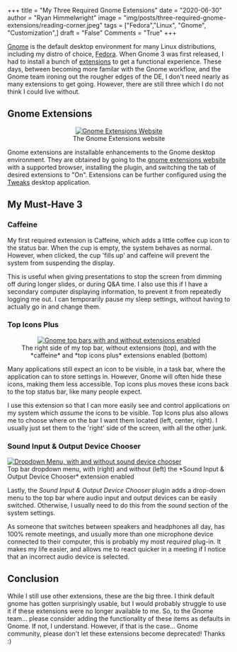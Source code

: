 +++
title   = "My Three Required Gnome Extensions"
date    = "2020-06-30"
author  = "Ryan Himmelwright"
image   = "img/posts/three-required-gnome-extensions/reading-corner.jpeg"
tags    = ["Fedora","Linux", "Gnome", "Customization",]
draft   = "False"
Comments = "True"
+++

[Gnome](https://www.gnome.org) is the default desktop environment for many
Linux distributions, including my distro of choice,
[Fedora](https://getfedora.org). When Gnome 3 was first released, I had to
install a bunch of [extensions](https://extensions.gnome.org) to get a
functional experience. These days, between becoming more familar with the Gnome
workflow, and the Gnome team ironing out the rougher edges of the DE, I don't
need nearly as many extensions to get going. However, there are still three
which I do not think I could live without.

<!--more-->

## Gnome Extensions

<center>
<a href="/img/posts/three-required-gnome-extensions/gnome-extensions.png">
<img alt="Gnome Extensions Website" src="/img/posts/three-required-gnome-extensions/gnome-extensions.png" style="max-width: 100%;"/></a>
<div class="caption">The Gnome Extensions website</div>
</center>

Gnome extensions are installable enhancements to the Gnome desktop environment.
They are obtained by going to the [gnome extensions
website](https://extensions.gnome.org) with a supported browser, installing the
plugin, and switching the tab of desired extensions to "On". Extensions can
be further configured using the
[Tweaks](https://wiki.gnome.org/action/show/Apps/Tweaks?action=show&redirect=Apps%2FGnomeTweakTool)
desktop application.

## My Must-Have 3


### Caffeine

My first required extension is Caffeine, which adds a little coffee cup icon to
the status bar. When the cup is empty, the system behaves as normal. However,
when clicked, the cup 'fills up' and caffeine will prevent the system from
suspending the display.

This is useful when giving presentations to stop the screen from dimming off
during longer slides, or during Q&A time. I also use this if I have a secondary
computer displaying information, to prevent it from repeatedly logging me out. I
can temporarily pause my sleep settings, without having to actually go
in and change them.

### Top Icons Plus
<center>
<a href="/img/posts/three-required-gnome-extensions/top-bars.png">
<img alt="Gnome top bars with and without extensions enabled" src="/img/posts/three-required-gnome-extensions/top-bars.png" style="max-width: 100%;"/></a>
<div class="caption">The right side of my top bar, without extensions (top),
and with the *caffeine* and *top icons plus* extensions enabled (bottom)</div>
</center>

Many applications still expect an icon to be visible, in a task bar, where the
application can to store settings in. However, Gnome will often hide these
icons, making them less accessible. Top icons plus moves these icons back to
the top status bar, like many people expect.

I use this extension so that I can more easily see and control applications on
my system which *assume* the icons to be visible. Top Icons plus also allows me
to choose where on the bar I want them located (left, center, right). I
usually just set them to the 'right' side of the screen, with all the other
junk.


### Sound Input & Output Device Chooser

<a href="/img/posts/three-required-gnome-extensions/drop-downs.png">
<img alt="Dropdown Menu, with and without sound device chooser" src="/img/posts/three-required-gnome-extensions/drop-downs.png" style="max-width: 100%;"/></a>
<div class="caption">Top bar dropdown menu, with (right) and without (left) the
*Sound Input & Output Device Chooser* extension enabled</div>
</center>

Lastly, the *Sound Input & Output Device Chooser* plugin adds a drop-down menu
to the top bar where audio input and output devices can be easily switched.
Otherwise, I usually need to do this from the *sound* section of the system
settings.

As someone that switches between speakers and headphones all day, has 100%
remote meetings, and usually more than one microphone device connected to their
computer, this is probably my most *required* plug-in. It makes my life
easier, and allows me to react quicker in a meeting if I notice that an
incorrect audio device is selected.

## Conclusion

While I still use other extensions, these are the big three. I think default gnome
has gotten surprisingly usable, but I would probably struggle to use it if
these extensions were no longer available to me.  So, to the Gnome team...
please consider adding the functionality of these items as defaults in Gnome.
If not, I understand. However, if that is the case... Gnome community, please
don't let these extensions become deprecated! Thanks :)
